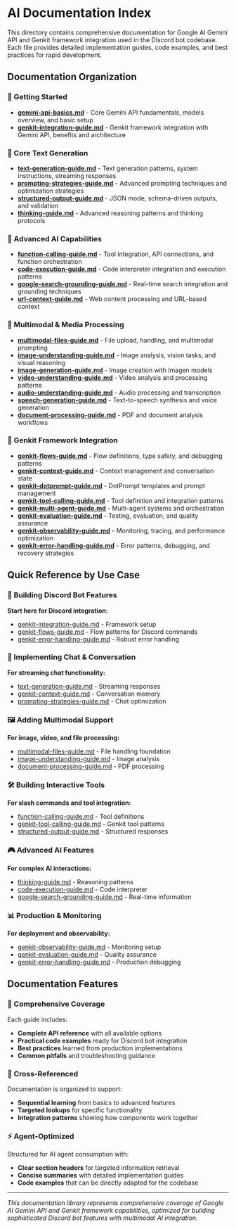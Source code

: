 # AI Documentation Index

This directory contains comprehensive documentation for Google AI Gemini API and Genkit framework integration used in the Discord bot codebase. Each file provides detailed implementation guides, code examples, and best practices for rapid development.

## Documentation Organization

### 🚀 Getting Started
- **[gemini-api-basics.md](./gemini/gemini-api-basics.md)** - Core Gemini API fundamentals, models overview, and basic setup
- **[genkit-integration-guide.md](./gemini/genkit-integration-guide.md)** - Genkit framework integration with Gemini API, benefits and architecture

### 📝 Core Text Generation
- **[text-generation-guide.md](./gemini/text-generation-guide.md)** - Text generation patterns, system instructions, streaming responses
- **[prompting-strategies-guide.md](./gemini/prompting-strategies-guide.md)** - Advanced prompting techniques and optimization strategies
- **[structured-output-guide.md](./gemini/structured-output-guide.md)** - JSON mode, schema-driven outputs, and validation
- **[thinking-guide.md](./gemini/thinking-guide.md)** - Advanced reasoning patterns and thinking protocols

### 🎯 Advanced AI Capabilities
- **[function-calling-guide.md](./gemini/function-calling-guide.md)** - Tool integration, API connections, and function orchestration
- **[code-execution-guide.md](./gemini/code-execution-guide.md)** - Code interpreter integration and execution patterns
- **[google-search-grounding-guide.md](./gemini/google-search-grounding-guide.md)** - Real-time search integration and grounding techniques
- **[url-context-guide.md](./gemini/url-context-guide.md)** - Web content processing and URL-based context

### 🎨 Multimodal & Media Processing
- **[multimodal-files-guide.md](./gemini/multimodal-files-guide.md)** - File upload, handling, and multimodal prompting
- **[image-understanding-guide.md](./gemini/image-understanding-guide.md)** - Image analysis, vision tasks, and visual reasoning
- **[image-generation-guide.md](./gemini/image-generation-guide.md)** - Image creation with Imagen models
- **[video-understanding-guide.md](./gemini/video-understanding-guide.md)** - Video analysis and processing patterns
- **[audio-understanding-guide.md](./gemini/audio-understanding-guide.md)** - Audio processing and transcription
- **[speech-generation-guide.md](./gemini/speech-generation-guide.md)** - Text-to-speech synthesis and voice generation
- **[document-processing-guide.md](./gemini/document-processing-guide.md)** - PDF and document analysis workflows

### 🔧 Genkit Framework Integration
- **[genkit-flows-guide.md](./gemini/genkit-flows-guide.md)** - Flow definitions, type safety, and debugging patterns
- **[genkit-context-guide.md](./gemini/genkit-context-guide.md)** - Context management and conversation state
- **[genkit-dotprompt-guide.md](./gemini/genkit-dotprompt-guide.md)** - DotPrompt templates and prompt management
- **[genkit-tool-calling-guide.md](./gemini/genkit-tool-calling-guide.md)** - Tool definition and integration patterns
- **[genkit-multi-agent-guide.md](./gemini/genkit-multi-agent-guide.md)** - Multi-agent systems and orchestration
- **[genkit-evaluation-guide.md](./gemini/genkit-evaluation-guide.md)** - Testing, evaluation, and quality assurance
- **[genkit-observability-guide.md](./gemini/genkit-observability-guide.md)** - Monitoring, tracing, and performance optimization
- **[genkit-error-handling-guide.md](./gemini/genkit-error-handling-guide.md)** - Error patterns, debugging, and recovery strategies

## Quick Reference by Use Case

### 🎯 Building Discord Bot Features
**Start here for Discord integration:**
- [genkit-integration-guide.md](./gemini/genkit-integration-guide.md) - Framework setup
- [genkit-flows-guide.md](./gemini/genkit-flows-guide.md) - Flow patterns for Discord commands
- [genkit-error-handling-guide.md](./gemini/genkit-error-handling-guide.md) - Robust error handling

### 💬 Implementing Chat & Conversation
**For streaming chat functionality:**
- [text-generation-guide.md](./gemini/text-generation-guide.md) - Streaming responses
- [genkit-context-guide.md](./gemini/genkit-context-guide.md) - Conversation memory
- [prompting-strategies-guide.md](./gemini/prompting-strategies-guide.md) - Chat optimization

### 🖼️ Adding Multimodal Support
**For image, video, and file processing:**
- [multimodal-files-guide.md](./gemini/multimodal-files-guide.md) - File handling foundation
- [image-understanding-guide.md](./gemini/image-understanding-guide.md) - Image analysis
- [document-processing-guide.md](./gemini/document-processing-guide.md) - PDF processing

### 🛠️ Building Interactive Tools
**For slash commands and tool integration:**
- [function-calling-guide.md](./gemini/function-calling-guide.md) - Tool definitions
- [genkit-tool-calling-guide.md](./gemini/genkit-tool-calling-guide.md) - Genkit tool patterns
- [structured-output-guide.md](./gemini/structured-output-guide.md) - Structured responses

### 🎮 Advanced AI Features
**For complex AI interactions:**
- [thinking-guide.md](./gemini/thinking-guide.md) - Reasoning patterns
- [code-execution-guide.md](./gemini/code-execution-guide.md) - Code interpreter
- [google-search-grounding-guide.md](./gemini/google-search-grounding-guide.md) - Real-time information

### 📊 Production & Monitoring
**For deployment and observability:**
- [genkit-observability-guide.md](./gemini/genkit-observability-guide.md) - Monitoring setup
- [genkit-evaluation-guide.md](./gemini/genkit-evaluation-guide.md) - Quality assurance
- [genkit-error-handling-guide.md](./gemini/genkit-error-handling-guide.md) - Production debugging

## Documentation Features

### 📖 Comprehensive Coverage
Each guide includes:
- **Complete API reference** with all available options
- **Practical code examples** ready for Discord bot integration
- **Best practices** learned from production implementations
- **Common pitfalls** and troubleshooting guidance

### 🔗 Cross-Referenced
Documentation is organized to support:
- **Sequential learning** from basics to advanced features
- **Targeted lookups** for specific functionality
- **Integration patterns** showing how components work together

### ⚡ Agent-Optimized
Structured for AI agent consumption with:
- **Clear section headers** for targeted information retrieval
- **Concise summaries** with detailed implementation guides
- **Code examples** that can be directly adapted for the codebase

---

*This documentation library represents comprehensive coverage of Google AI Gemini API and Genkit framework capabilities, optimized for building sophisticated Discord bot features with multimodal AI integration.*